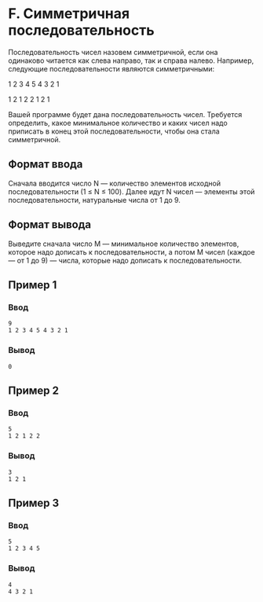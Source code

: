 # F. Симметричная последовательность

Последовательность чисел назовем симметричной, если она одинаково читается как слева направо, так и справа налево.
Например, следующие последовательности являются симметричными:

1 2 3 4 5 4 3 2 1

1 2 1 2 2 1 2 1

Вашей программе будет дана последовательность чисел. Требуется определить, какое минимальное количество и каких чисел
надо приписать в конец этой последовательности, чтобы она стала симметричной.

## Формат ввода

Сначала вводится число N — количество элементов исходной последовательности (1 ≤ N ≤ 100). Далее идут N чисел — элементы
этой последовательности, натуральные числа от 1 до 9.

## Формат вывода

Выведите сначала число M — минимальное количество элементов, которое надо дописать к последовательности, а потом M
чисел (каждое — от 1 до 9) — числа, которые надо дописать к последовательности.

## Пример 1

### Ввод

    9
    1 2 3 4 5 4 3 2 1

### Вывод

    0

## Пример 2

### Ввод

    5
    1 2 1 2 2

### Вывод

    3
    1 2 1

## Пример 3

### Ввод

    5
    1 2 3 4 5

### Вывод

    4
    4 3 2 1


